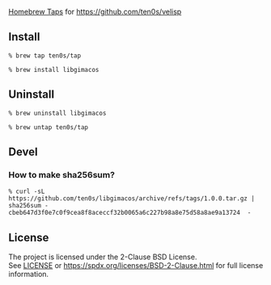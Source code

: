 [Homebrew Taps](https://docs.brew.sh/Taps) for https://github.com/ten0s/velisp

## Install

```
% brew tap ten0s/tap
```

```
% brew install libgimacos
```

## Uninstall

```
% brew uninstall libgimacos
```

```
% brew untap ten0s/tap
```

## Devel

### How to make sha256sum?

```
% curl -sL https://github.com/ten0s/libgimacos/archive/refs/tags/1.0.0.tar.gz | sha256sum -
cbeb647d3f0e7c0f9cea8f8aceccf32b0065a6c227b98a8e75d58a8ae9a13724  -
```

## License

The project is licensed under the 2-Clause BSD License.<br>
See [LICENSE](LICENSE) or
https://spdx.org/licenses/BSD-2-Clause.html
for full license information.
